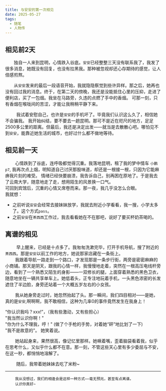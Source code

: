 ```yaml
---
title: 与安安的第一次相见
date: 2025-05-27 
tags: 
  - 随笔
  - 人物传
---
```


## 相见前2天  
&emsp;&emsp;独自一人来到昆明，心情跌入谷底。`安安`已经整整三天没有联系我了，我发了很多消息，她既没有回复，也没有拉黑我。那种被忽视却还心存期待的感觉，让人倍感煎熬。  

&emsp;&emsp;从`安安`发来的最后一段语音开始，我就隐隐察觉到些许异样。那之后，她再也没有回过我的消息。终于，在第二天的傍晚，我还是没能抵住心里的压抑，走进了便利店，买了一包烟。我坐在马路旁，久违的点燃了手中的香烟。
可那一刻，只有香烟在喉咙间的苦涩，才能让我稍稍平静下来。  

&emsp; &emsp; 我试着安慰自己，也许是`安安`的手机坏了。毕竟我们认识这么久了，相信她不会骗我。
我开始纠结，要不要去一趟昆明。那可不是近在咫尺的地方，足足2500多公里的距离。但最后，我还是决定出发——就当是去散散心吧。哪怕见不到`安安`，能靠近她生活的城市，也好过什么都不做地等待。

## 相见前一天
&emsp; &emsp;心情跌到了谷底，连呼吸都觉得沉重。我落地昆明，租了我的梦中情车 `小鹏p7`, 我再次点上烟，明知道自己讨厌那股味道，却还是一根接一根，只因为它能麻痹我片刻的难受。
情绪已经快要崩溃，我告诉自己，别再困在原地了。于是我去了云南大学，随意地走了走，想用陌生的风景换一口气。  
可回到宾馆后，沉重的心情又席卷而来。那一夜，我几乎没怎么合眼。  
我就想：  
- 之前听说`安安`会经常去接妹妹放学，我就去附近小学看看，我一搜，小学太多了。这个方式`pass`。  
- 之前`安安`在`茶西西`工作过，我去看看她在不在那吧，说好了要买杯奶茶喝的。

## 离谱的相见
&emsp; &emsp; 早上醒来，已经是十点多了。我匆匆洗漱完毕，打开手机导航，搜了附近的`茶西西`。那是`安安`以前工作的地方，她说那家店藏在一条街上。    
&emsp; &emsp;我跟着导航一路走到一个路口，才发现那是一条步行街，两旁是密密麻麻的小商铺。那天是阴天，跟我的心情一样，我慢慢地走着，突然在一根高压电线杆旁边，看到了一个熟悉又陌生的身影——一双修长的腿，上面穿着熟悉的黑色卫衣，随意地坐在一辆共享单车上。她低着头，正专注地玩着手机，一头黑色浓密的长发遮住了半边脸，身旁还站着一个大概五岁左右的小女孩。

&emsp; &emsp;我从她身旁走过时，她忽然抬起了头。那一瞬间，我们四目相对——是她，真的是`安安`,啊啊啊，我不敢相信，这种为几率0的事件竟然发生在我身上！  


“你认识我吗？xxx!”，（我有些激动，又有些担心）  
"我当然认识你啊！"   
"你为什么不理我，哼！" (做了个手枪的手势，对着她“砰”地比划了一下)   
"我不是故意的"。  她笑着说。    

&emsp; &emsp;她站起身来，果然很高，像记忆里那样。她噘着嘴，歪着脑袋看着我，似乎在思考什么，又似乎什么都不在意。那一刻，不管这些天心里有多少委屈与不安，在这一秒，都悄悄地溶解了。

&emsp; &emsp; 随后，我带着她妹妹去吃了米粉~   

---

&emsp; &emsp;`我从没想过，我们的相逢会是这样一种方式——毫无预兆，甚至有点离谱。`    
&emsp; &emsp;`认识你真好~`

